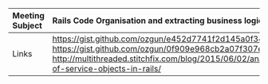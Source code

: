 
| Meeting Subject | Rails Code Organisation and extracting business logic |
|:----------------|:------------------------------------------------------|
| Links           | https://gist.github.com/ozgun/e452d7741f2d145a0f34 https://gist.github.com/ozgun/0f909e968cb2a07f307e http://multithreaded.stitchfix.com/blog/2015/06/02/anatomy-of-service-objects-in-rails/|
